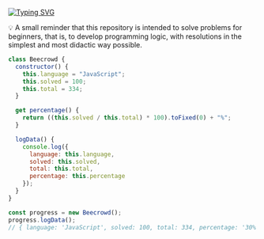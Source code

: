 [![Typing SVG](https://readme-typing-svg.herokuapp.com?font=Consolas&weight=200&size=25&letterSpacing=narrow&duration=2000&pause=1000&color=FFFFFF&width=435&lines=🐝+Beecrowd;🐝+Beginners+Problems+Solutions+)](https://git.io/typing-svg)

💡 A small reminder that this repository is intended to solve problems for beginners, that is, to develop programming logic, with resolutions in the simplest and most didactic way possible.

```javascript
class Beecrowd {
  constructor() {
    this.language = "JavaScript";
    this.solved = 100;
    this.total = 334;
  }

  get percentage() {
    return ((this.solved / this.total) * 100).toFixed(0) + "%";
  }

  logData() {
    console.log({
      language: this.language,
      solved: this.solved,
      total: this.total,
      percentage: this.percentage
    });
  }
}

const progress = new Beecrowd();
progress.logData();
// { language: 'JavaScript', solved: 100, total: 334, percentage: '30%' }
```

